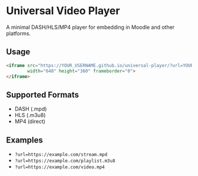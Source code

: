 # Universal Video Player

A minimal DASH/HLS/MP4 player for embedding in Moodle and other platforms.

## Usage

```html
<iframe src="https://YOUR_USERNAME.github.io/universal-player/?url=YOUR_STREAM_URL" 
        width="640" height="360" frameborder="0">
</iframe>
```

## Supported Formats
- DASH (.mpd)
- HLS (.m3u8) 
- MP4 (direct)

## Examples
- `?url=https://example.com/stream.mpd`
- `?url=https://example.com/playlist.m3u8`
- `?url=https://example.com/video.mp4`